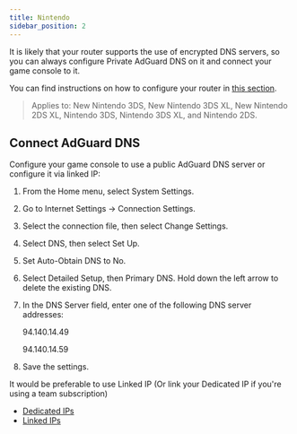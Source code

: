 ```yaml
---
title: Nintendo
sidebar_position: 2
---
```


It is likely that your router supports the use of encrypted DNS servers, so you can always configure Private AdGuard DNS on it and connect your game console to it.

You can find instructions on how to configure your router in [this section](/private-dns/connect-devices/routers/routers.md).

> Applies to: New Nintendo 3DS, New Nintendo 3DS XL, New Nintendo 2DS XL, Nintendo 3DS, Nintendo 3DS XL, and Nintendo 2DS.

## Connect AdGuard DNS

Configure your game console to use a public AdGuard DNS server or configure it via linked IP:

1. From the Home menu, select System Settings.

1. Go to Internet Settings → Connection Settings.

1. Select the connection file, then select Change Settings.

1. Select DNS, then select Set Up.

1. Set Auto-Obtain DNS to No.

1. Select Detailed Setup, then Primary DNS. Hold down the left arrow to delete the existing DNS.

1. In the DNS Server field, enter one of the following DNS server addresses:

    94.140.14.49

    94.140.14.59

1. Save the settings.

It would be preferable to use Linked IP (Or link your Dedicated IP if you're using a team subscription)

- [Dedicated IPs](/private-dns/connect-devices/other-options/dedicated-ip.md)
- [Linked IPs](/private-dns/connect-devices/other-options/linked-ip.md)
